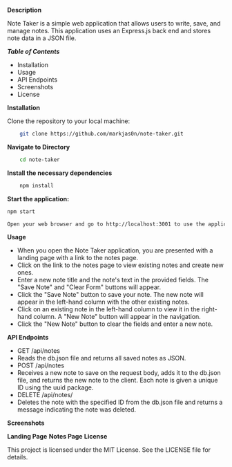 **Description**

Note Taker is a simple web application that allows users to write, save, and manage notes. This application uses an Express.js back end and stores note data in a JSON file.

***Table of Contents***

- Installation
- Usage
- API Endpoints
- Screenshots
- License

**Installation**

Clone the repository to your local machine:
```bash 
    git clone https://github.com/markjas0n/note-taker.git
```

**Navigate to Directory** 
```bash 
    cd note-taker
```
**Install the necessary dependencies** 
```bash
    npm install
 ```
**Start the application:**
```bash
npm start
```
```bash 
Open your web browser and go to http://localhost:3001 to use the application.**
```
**Usage**
-   When you open the Note Taker application, you are presented with a landing page with a link to the notes page.
-   Click on the link to the notes page to view existing notes and create new ones.
-   Enter a new note title and the note's text in the provided fields. The "Save Note" and "Clear Form" buttons will appear.
-   Click the "Save Note" button to save your note. The new note will appear in the left-hand column with the other existing notes.
-   Click on an existing note in the left-hand column to view it in the right-hand column. A "New Note" button will appear in the navigation.
-   Click the "New Note" button to clear the fields and enter a new note.

**API Endpoints**

-   GET /api/notes
-   Reads the db.json file and returns all saved notes as JSON.
-   POST /api/notes
-   Receives a new note to save on the request body, adds it to the db.json file, and returns the new note to the client. Each note is given a unique ID using the uuid package.
-   DELETE /api/notes/
-   Deletes the note with the specified ID from the db.json file and returns a message indicating the note was deleted.

**Screenshots**

**Landing Page**
**Notes Page**
**License**

This project is licensed under the MIT License. See the LICENSE file for details.

